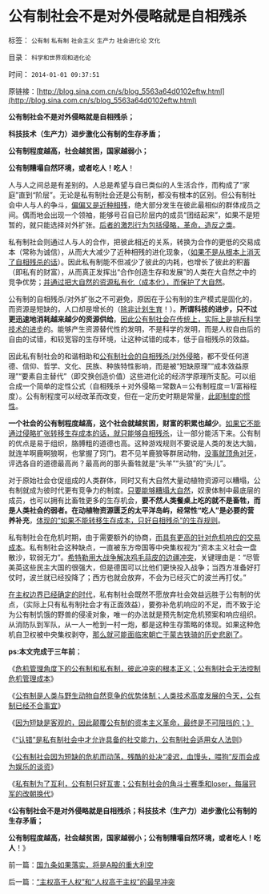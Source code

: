 # 公有制社会不是对外侵略就是自相残杀

标签： `公有制` `私有制` `社会主义` `生产力` `社会进化论` `文化` 

目录： `科学和世界观和进化论`

时间： `2014-01-01 09:37:51`

原链接：[http://blog.sina.com.cn/s/blog_5563a64d0102eftw.html](http://blog.sina.com.cn/s/blog_5563a64d0102eftw.html)

**公有制社会不是对外侵略就是自相残杀；**

**科技技术（生产力）进步激化公有制的生存矛盾；**

**公有制程度越高，社会越贫困，国家越弱小；**

**公有制糟塌自然环境，或者吃人！吃人**！

人与人之间总是有差别的。人总是希望与自已类似的人生活合作，而构成了“家庭”直到“阶层”。无论是私有制社会还是公有制，都没有根本的区别。但公有制社会中人与人的争斗，[偏偏又是近种相残](../../../2010/12/23/进化论“近种相残”人类最严重和人类纪.md)，绝大部分发生在彼此最相似的群体成员之间。偶而地会出现一个领袖，能够号召自已阶层内的成员“团结起来”，如果不是短暂的，就只能选择对外扩张。[后者的激烈行为包括侵略，革命，造反之类](../../../2011/11/13/团结不能代替妥协，人权需要做人的勇气.md)。

私有制社会则通过人与人的合作，把彼此相近的关系，转换为合作的更低的交易成本（常称为诚信），从而大大减少了近种相残的进化现象，（[如果不是从根本上消灭了自相残杀的话](../../../2011/1/16/人类避免自相残杀灭绝的机理是国产化自给自足没有优势.md)）。因此私有制能不但减少了彼此的内耗，也增长了彼此的积蓄（即私有的财富），从而真正发挥出“合作创造生存和发展”的人类在大自然之中的竞争优势；[并通过把大自然的资源私有化（成本化），而保护了大自然](../../../2011/1/5/米塞斯原理：市场经济的循环运转和环境保护及资源优化.md)。

公有制的自相残杀/对外扩张之不可避免，原因在于公有制的生产模式是固化的，而资源是短缺的，人口却是增长的（[除非计划生育](http://darthvad.blog.163.com/blog/static/5339947020111194845411/)！）。**所谓科技的进步，只不过更迅速地消耗越来越少的资源供给**。[因此公有制社会在传统上，实际上是排斥科学技术的进步](../../../2010/6/14/科学技术发明是第一自杀推动力.md)的。能够产生资源替代性的发明，不是科学的发明，而是人权自由后的自由的试错，和较宽容的生存环境，让这种试错的成本，低于自相残杀的效益。

因此私有制社会的和谐相助和[公有制社会的自相残杀/对外侵略](../../../2012/2/19/科学进化论“同种相残，异种合作”的生物规律.md)，都不受任何道德、信仰、哲学、文化、民族、种族特性影响，而是被“短缺原理”“成本效益原理”“要素自主替代”（即交换创造价值）这些进化论的经济学原理所支配。可以组合成一个简单的定性公式（自相残杀＋对外侵略＝常数A＝公有制程度＝1/富裕程度）。公有制程度可以经改革而改变，但在一定历史时期是常量，[此即制度的惯性](../../../2011/2/21/中国与西方的经济水平只相差一百年.md)。

**一个社会的公有制程度越高，这个社会就越贫困，财富的积累也越少**。[如果它不能通过侵略扩张转移生存成本的话，就只能够自相残杀](../../../2012/2/19/公有制前提下“同种相残闹革命”是有必要的.md)，让一部分能活下来。公有制的优点是易于组织，胳膊粗的道德也高。这种游戏规则不要说是人类的发达大脑，就连羊啊鹿啊狼啊，也掌握了窍门。君不见羊鹿狼等群居动物，[没事就顶角对牙](../../../2011/1/30/狼的斗牙和狗的斗嘴.md)，评选各自的道德最高尚？最高尚的那头畜牲就是“头羊”“头狼”的“头儿”。

对于原始社会仓促组成的人类群体，同时又有大自然大量动植物资源可以糟塌，公有制就成为彼时代更有竞争力的制度。[只要能够糟塌大自然](../../../2011/11/7/公有制低效益必须成本转移，“灾难　or&nbsp;侵略”必居其一.md)，奴隶体制中最底层的成员，也可以拥有比畜牲更多的生存机会，**要不然人类餐桌上吃的就不是畜牲，而是人类社会的弱者。在动植物资源匮乏的太平洋岛屿，经常性“吃人”是必要的营养补充**，[体现的“如果不能转移生存成本，只好自相残杀”的生存规则](../../../2010/4/8/社会进步是利已格式化的可维持程度.md)。

私有制社会在危机时期，由于需要额外的协商，[而具有更高的针对危机响应的交易成本](../../../2010/2/9/国家在文明之初应对虚拟的危机而出现.md)。私有制社会这种缺点，一直被东方帝国等中央集权视为“资本主义社会一盘散沙，软弱无力”。[希特勒用大战争解决鸡毛蒜皮的边疆冲突](../../../2009/12/13/希特勒德国低效地浪费了百年市场经济的积累.md)，关键理由是：“尽管美英这些民主大国的很强大，但是德国可以比他们更快投入战争；当西方准备好打仗时，波兰就已经投降了；西方也就会放弃，不会为已经灭亡的波兰再打仗。”

[在主权边界已经确定的时代](../../../2012/3/23/主权边界强迫所有政体联邦制；.md)，私有制社会既然不愿放弃社会效益远胜于公有制的优点，（实际上只有私有制社会才有正面效益），要弥补危机响应的不足，而不致于沦为公有制饥饿的野兽的侵凌对象，唯一的办法就是预先制定危机预案和响应组织。从消防队到军队，从一人一枪到一村一炮，都是这种生存策略的体现。如果这种危机自卫权被中央集权剥夺，[那么就可能面临宋朝亡于蒙古铁骑的历史悲剧了](../../../2008/11/30/简析宋朝败亡的原因.md)。

**ps:本文完成于三年前**；

《[危机管理角度下的公有制和私有制，彼此冲突的根本正义；公有制社会无法控制危机管理成本](../../../2013/12/21/公有制社会无法控制危机管理成本,最根本的腐败不是贪官.md)》

《[公有制是人类与野生动物自然竞争的优势体制；人类技术高度发展的今天，公有制已经不合事宜](../../../2013/12/26/公有制是对野生动物优势竞争体制,今天已经不合事宜.md)》

《[因为短缺是客观的，因此颠覆公有制的资本主义革命，最终是不可阻挡的；》](../../../2013/12/26/短缺只抑制公有制，短缺催化了资本主义的升级换代.md)

《[“认错”是私有制社会中才允许具备的社交能力，公有制社会适用女人法则](../../../2013/12/27/中日两国参拜神庙之中的“文明的冲突”和“文化的冲突”.md)》

《[公有制社会因为短缺的危机而动荡，残酷的处决“凌迟，血馒头，喂狗”反而会成为娱乐的谈资](../../../2013/12/27/从孟德斯鸠《论法的精神》理解金正恩的《君主论》.md)》

《[私有制为了互利，公有制只好互害；公有制社会的角斗士赛季和loser，每届冠军的改朝换代](../../../2013/12/29/私有制为了互利，公有制只好互害.md)》

《**公有制社会不是对外侵略就是自相残杀；科技技术（生产力）进步激化公有制的生存矛盾；**

**公有制程度越高，社会越贫困，国家越弱小；公有制糟塌自然环境，或者吃人！吃人**！》



前一篇：[国九条如果落实，将是A股的重大利空](../../../2013/12/30/国九条如果落实，将是A股的重大利空.md)

后一篇：[“主权高于人权”和“人权高于主权”的最早冲突](../../../2014/1/1/“主权高于人权”和“人权高于主权”的最早冲突.md)